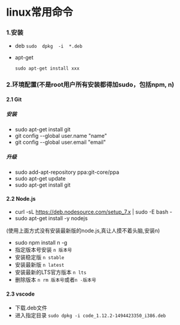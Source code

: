 # linux常用命令
### 1.安装
* deb
	`sudo  dpkg  -i  *.deb`

* apt-get

	`sudo apt-get install xxx`

### 2.环境配置(不是root用户所有安装都得加sudo，包括npm, n)
#### 2.1 Git
##### 安装
* sudo apt-get install git
* git config --global user.name "name"
* git config --global user.email "email"
##### 升级
* sudo add-apt-repository ppa:git-core/ppa
* sudo apt-get update
* sudo apt-get install git

#### 2.2 Node.js
* curl -sL https://deb.nodesource.com/setup_7.x | sudo -E bash -
* sudo apt-get install -y nodejs

(使用上面方式没有安装最新版的node.js,真让人摸不着头脑,安装n)

* sudo npm install n -g
* 指定版本号安装 `n 版本号`
* 安装稳定版 `n stable`
* 安装最新版 `n latest`
* 安装最新的LTS官方版本 `n lts`
* 删除版本 `n rm 版本号`或者`n -版本号`

#### 2.3 vscode
* 下载.deb文件
* 进入指定目录 `sudo dpkg -i code_1.12.2-1494423350_i386.deb `








